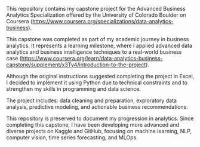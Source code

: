 This repository contains my capstone project for the Advanced Business Analytics Specialization offered by the University of Colorado Boulder on Coursera (https://www.coursera.org/specializations/data-analytics-business).

This capstone was completed as part of my academic journey in business analytics. It represents a learning milestone, where I applied advanced data analytics and business intelligence techniques to a real-world business case (https://www.coursera.org/learn/data-analytics-business-capstone/supplement/x3Ty4/introduction-to-the-project).

Although the original instructions suggested completing the project in Excel, I decided to implement it using Python due to technical constraints and to strengthen my skills in programming and data science.

The project includes: data cleaning and preparation, exploratory data analysis, predictive modeling, and actionable business recommendations.

This repository is preserved to document my progression in analytics. Since completing this capstone, I have been developing more advanced and diverse projects on Kaggle and GitHub, focusing on machine learning, NLP, computer vision, time series forecasting, and MLOps.
